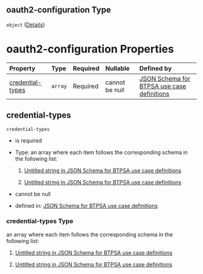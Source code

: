 ## oauth2-configuration Type

`object` ([Details](btpsa-usecase-properties-services-items-allof-1-then-allof-40-then-allof-0-then-properties-parameters-properties-xs-security-properties-oauth2-configuration.md))

# oauth2-configuration Properties

| Property                              | Type    | Required | Nullable       | Defined by                                                                                                                                                                                                                                                                                                                                                                                                                        |
| :------------------------------------ | :------ | :------- | :------------- | :-------------------------------------------------------------------------------------------------------------------------------------------------------------------------------------------------------------------------------------------------------------------------------------------------------------------------------------------------------------------------------------------------------------------------------- |
| [credential-types](#credential-types) | `array` | Required | cannot be null | [JSON Schema for BTPSA use case definitions](btpsa-usecase-properties-services-items-allof-1-then-allof-40-then-allof-0-then-properties-parameters-properties-xs-security-properties-oauth2-configuration-properties-credential-types.md "undefined#/properties/services/items/allOf/1/then/allOf/40/then/allOf/0/then/properties/parameters/properties/xs-security/properties/oauth2-configuration/properties/credential-types") |

## credential-types



`credential-types`

*   is required

*   Type: an array where each item follows the corresponding schema in the following list:

    1.  [Untitled string in JSON Schema for BTPSA use case definitions](btpsa-usecase-properties-services-items-allof-1-then-allof-40-then-allof-0-then-properties-parameters-properties-xs-security-properties-oauth2-configuration-properties-credential-types-items-0.md "check type definition")

    2.  [Untitled string in JSON Schema for BTPSA use case definitions](btpsa-usecase-properties-services-items-allof-1-then-allof-40-then-allof-0-then-properties-parameters-properties-xs-security-properties-oauth2-configuration-properties-credential-types-items-1.md "check type definition")

*   cannot be null

*   defined in: [JSON Schema for BTPSA use case definitions](btpsa-usecase-properties-services-items-allof-1-then-allof-40-then-allof-0-then-properties-parameters-properties-xs-security-properties-oauth2-configuration-properties-credential-types.md "undefined#/properties/services/items/allOf/1/then/allOf/40/then/allOf/0/then/properties/parameters/properties/xs-security/properties/oauth2-configuration/properties/credential-types")

### credential-types Type

an array where each item follows the corresponding schema in the following list:

1.  [Untitled string in JSON Schema for BTPSA use case definitions](btpsa-usecase-properties-services-items-allof-1-then-allof-40-then-allof-0-then-properties-parameters-properties-xs-security-properties-oauth2-configuration-properties-credential-types-items-0.md "check type definition")

2.  [Untitled string in JSON Schema for BTPSA use case definitions](btpsa-usecase-properties-services-items-allof-1-then-allof-40-then-allof-0-then-properties-parameters-properties-xs-security-properties-oauth2-configuration-properties-credential-types-items-1.md "check type definition")
